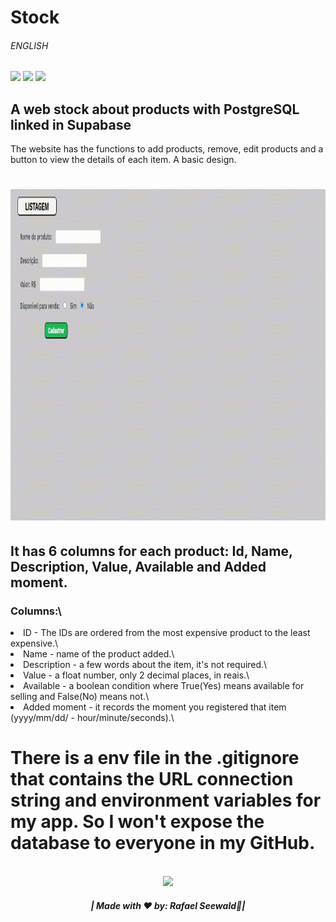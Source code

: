# Stock <h6>ENGLISH</h6>

<img src="https://img.shields.io/badge/PYTHON%20-%20darkblue"><img>
<img src="https://img.shields.io/badge/WEBSITE%20-%20darkred"><img>
<img src="https://img.shields.io/badge/SQL%20-%20green"><img>

<h2>A web stock about products with PostgreSQL linked in Supabase</h2>

The website has the functions to add products, remove, edit products and a button to view the details of each item.
A basic design.

<h1 align="center">
<img src="./gif.gif" width="1440" height="530"></img>
</h1>

<h2>It has 6 columns for each product: Id, Name, Description, Value, Available and Added moment.</h2>

<h3>Columns:\</h3>
<li>ID - The IDs are ordered from the most expensive product to the least expensive.\</li>
<li>Name - name of the product added.\</li>
<li>Description - a few words about the item, it's not required.\</li>
<li>Value - a float number, only 2 decimal places, in reais.\</li>
<li>Available - a boolean condition where True(Yes) means available for selling and False(No) means not.\</li>
<li>Added moment - it records the moment you registered that item (yyyy/mm/dd/ - hour/minute/seconds).\</li>

<h1>There is a env file in the .gitignore that contains the URL connection string and environment variables for my app.
So I won't expose the database to everyone in my GitHub.</h1>

<div align="center">
  <footer>
    <br>
    <a href="https://www.instagram.com/vinyyboy_seewald/" target="_blank"><img src="https://img.shields.io/badge/LinkedIn-0077B5?style=for-the-badge&logo=linkedin&logoColor=white" target="_blank"></img></a>
    <h5>| Made with ❤️ by: Rafael Seewald👋|</h5>
  </footer>
</div>
